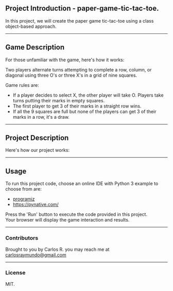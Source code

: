 ## Project Introduction - paper-game-tic-tac-toe.
In this project, we will create the paper game tic-tac-toe using a class object-based approach.  

---
## Game Description
For those unfamiliar with the game, here's how it works:

Two players alternate turns attempting to complete a row, column, or diagonal using three O's or three X's in a grid of nine squares.

Game rules are:
* If a player decides to select X, the other player will take O. Players take turns putting their marks in empty squares.
* The first player to get 3 of their marks in a straight row wins.
* If all the 9 squares are full but none of the players can get 3 of their marks in a row, it's a draw.

---
## Project Description
Here's how our project works:

 

---
## Usage
To run this project code, choose an online IDE with Python 3 example to choose from are:
* [programiz](https://www.programiz.com/python-programming/online-compiler/)
* https://pynative.com/

Press the 'Run' button to execute the code provided in this project.  
Your browser will display the game interaction and results.

---
### Contributors
Brought to you by Carlos R. you may reach me at carlosraymundo@gmail.com

---
### License
MIT.
